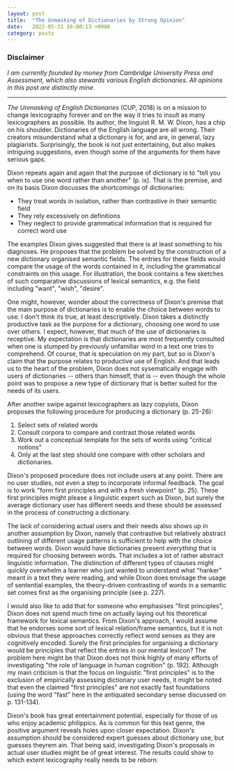 ```yaml
---
layout: post
title:  "The Unmasking of Dictionaries by Strong Opinion"
date:   2022-05-31 16:00:13 +0000
category: posts
---
```


### Disclaimer

_I am currently founded by money from Cambridge University Press and Assessment, which also stewards various English dictionaries. All opinions in this post are distinctly mine._

---


_The Unmasking of English Dictionaries_ (CUP, 2018) is on a mission to change lexicography forever and on the way it tries to insult as many lexicographers as possible. Its author, the linguist R. M. W. Dixon, has a chip on his shoulder. Dictionaries of the English language are all wrong. Their creators misunderstand what a dictionary is for, and are, in general, lazy plagiarists. Surprisingly, the book is not just entertaining, but also makes intriguing suggestions, even though some of the arguments for them have serious gaps. 

Dixon repeats again and again that the purpose of dictionary is to "tell you when to use one word rather than another" (p. ix). That is the premise, and on its basis Dixon discusses the shortcomings of dictionaries:
* They treat words in isolation, rather than contrastive in their semantic field
* They rely excessively on definitions
* They neglect to provide grammatical information that is required for correct word use

The examples Dixon gives suggested that there is at least something to his diagnoses. He proposes that the problem be solved by the construction of a new dictionary organised semantic fields. The entries for these fields would compare the usage of the words contained in it, including the grammatical constraints on this usage. For illustration, the book contains a few sketches of such comparative discussions of lexical semantics, e.g. the field including "want", "wish", "desire".

One might, however, wonder about the correctness of Dixon's premise that the main purpose of dictionaries is to enable the choice between words to use. I don't think its true, at least descriptively. Dixon takes a distinctly productive task as the purpose for a dictionary, choosing one word to use over others. I expect, however, that much of the use of dictionaries is receptive. My expectation is that dictionaries are most frequently consulted when one is stumped by previously unfamiliar word in a text one tries to comprehend. Of course, that is speculation on my part, but so is Dixon's claim that the purpose relates to productive use of English. And that leads us to the heart of the problem, Dixon does not sysematically engage with users of dictionaries -- others than himself, that is -- even though the whole point was to propose a new type of dictionary that is better suited for the needs of its users.

After another swipe against lexicographers as lazy copyists, Dixon proposes the following procedure for producing a dictionary (p. 25-26):
1. Select sets of related words
2. Consult corpora to compare and contrast those related words 
3. Work out a conceptual template for the sets of words using "critical notions"
4. Only at the last step should one compare with other scholars and dictionaries.

Dixon's proposed procedure does not include users at any point. There are no user studies, not even a step to incorporate informal feedback. The goal is to work "form first principles and with a fresh viewpoint" (p. 25). These first principles might please a linguistic expert such as Dixon, but surely the average dictionary user has different needs and these should be assessed in the process of constructing a dictionary.

The lack of considering actual users and their needs also shows up in another assumption by Dixon, namely that contrastive but relatively abstract outlining of different usage patterns is sufficient to help with the choice between words. Dixon would have dictionaries present _everything_ that is required for choosing between words. That includes a lot of rather abstract linguistic information. The distinction of different types of clauses might quickly overwhelm a learner who just wanted to understand what "hanker" meant in a text they were reading, and while Dixon does envisage the usage of sentential examples, the theory-driven contrasting of words in a semantic set comes first as the organising principle (see p. 227). 

I would also like to add that for someone who emphasises "first principles", Dixon does not spend much time on actually laying out his theoretical framework for lexical semantics. From Dixon's approach, I would assume that he endorses some sort of lexical relation/frame semantics, but it is not obvious that these approaches correctly reflect word senses as they are cognitively encoded. Surely the first principles for organising a dictionary would be principles that reflect the entries in our mental lexicon? The problem here might be that Dixon does not think highly of many efforts of investigating "the role of language in human cognition" (p. 192). Although my main criticism is that the focus on linguistic "first principles" is to the exclusion of empirically assessing dictionary user needs, it might be noted that even the claimed "first principles" are not exactly fast foundations (using the word "fast" here in the antiquated secondary sense discussed on p. 131-134).

Dixon's book has great entertainment potential, especially for those of us who enjoy academic philippics. As is common for this text genre, the positive argument reveals holes upon closer expectation. Dixon's assumption should be considered expert guesses about dictionary use, but guesses theyrem ain. That being said, investigating Dixon's proposals in actual user studies might be of great interest. The results could show to which extent lexicography really needs to be reborn.


